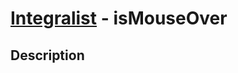 [Integralist](http://www.integralist.co.uk/) - isMouseOver
================================

Description
-----------

